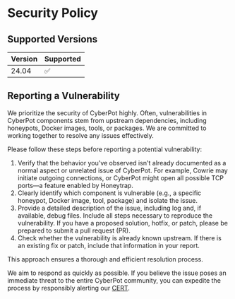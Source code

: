 # Security Policy

## Supported Versions

| Version | Supported          |
|-------|--------------------|
| 24.04 | :white_check_mark: |


## Reporting a Vulnerability

We prioritize the security of CyberPot highly. Often, vulnerabilities in CyberPot components stem from upstream dependencies, including honeypots, Docker images, tools, or packages. We are committed to working together to resolve any issues effectively.

Please follow these steps before reporting a potential vulnerability:

1. Verify that the behavior you've observed isn't already documented as a normal aspect or unrelated issue of CyberPot. For example, Cowrie may initiate outgoing connections, or CyberPot might open all possible TCP ports—a feature enabled by Honeytrap.
2. Clearly identify which component is vulnerable (e.g., a specific honeypot, Docker image, tool, package) and isolate the issue.
3. Provide a detailed description of the issue, including log and, if available, debug files. Include all steps necessary to reproduce the vulnerability. If you have a proposed solution, hotfix, or patch, please be prepared to submit a pull request (PR).
4. Check whether the vulnerability is already known upstream. If there is an existing fix or patch, include that information in your report.

This approach ensures a thorough and efficient resolution process.

We aim to respond as quickly as possible. If you believe the issue poses an immediate threat to the entire CyberPot community, you can expedite the process by responsibly alerting our [CERT](https://www.telekom.com/en/corporate-responsibility/data-protection-data-security/security/details/introducing-deutsche-telekom-cert-358316).
